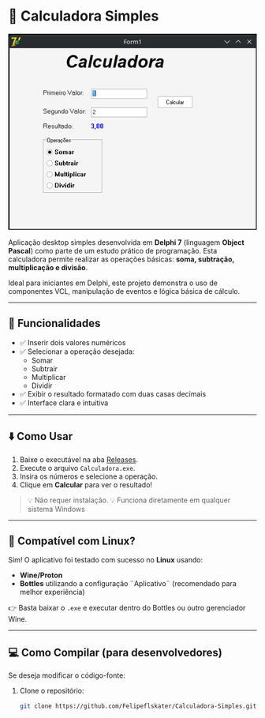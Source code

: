 # 🔢 Calculadora Simples

![Interface da Calculadora](https://github.com/Felipeflskater/Calculadora-Simples/blob/master/Imagens/App.png?raw=true)

Aplicação desktop simples desenvolvida em **Delphi 7** (linguagem **Object Pascal**) como parte de um estudo prático de programação. Esta calculadora permite realizar as operações básicas: **soma, subtração, multiplicação e divisão**.

Ideal para iniciantes em Delphi, este projeto demonstra o uso de componentes VCL, manipulação de eventos e lógica básica de cálculo.

---

## 🧮 Funcionalidades

- ✅ Inserir dois valores numéricos
- ✅ Selecionar a operação desejada:
  - Somar
  - Subtrair
  - Multiplicar
  - Dividir
- ✅ Exibir o resultado formatado com duas casas decimais
- ✅ Interface clara e intuitiva

---

## ⬇️ Como Usar

1. Baixe o executável na aba [Releases](https://github.com/Felipeflskater/Calculadora-Simples/releases).
2. Execute o arquivo `Calculadora.exe`.
3. Insira os números e selecione a operação.
4. Clique em **Calcular** para ver o resultado!

> 💡 Não requer instalação.
> 💡 Funciona diretamente em qualquer sistema Windows

---

## 🐧 Compatível com Linux?

Sim! O aplicativo foi testado com sucesso no **Linux** usando:
- **Wine/Proton**
- **Bottles** utilizando a configuração ¨Aplicativo¨ (recomendado para melhor experiência)

👉 Basta baixar o `.exe` e executar dentro do Bottles ou outro gerenciador Wine.

---

## 💻 Como Compilar (para desenvolvedores)

Se deseja modificar o código-fonte:

1. Clone o repositório:
   ```bash
   git clone https://github.com/Felipeflskater/Calculadora-Simples.git

